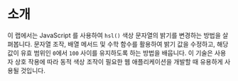 # 소개

이 랩에서는 JavaScript 를 사용하여 `hsl()` 색상 문자열의 밝기를 변경하는 방법을 살펴봅니다. 문자열 조작, 배열 메서드 및 수학 함수를 활용하여 밝기 값을 수정하고, 해당 값이 유효 범위인 `0`에서 `100` 사이를 유지하도록 하는 방법을 배웁니다. 이 기술은 사용자 상호 작용에 따라 동적 색상 조작이 필요한 웹 애플리케이션을 개발할 때 유용하게 사용될 것입니다.
